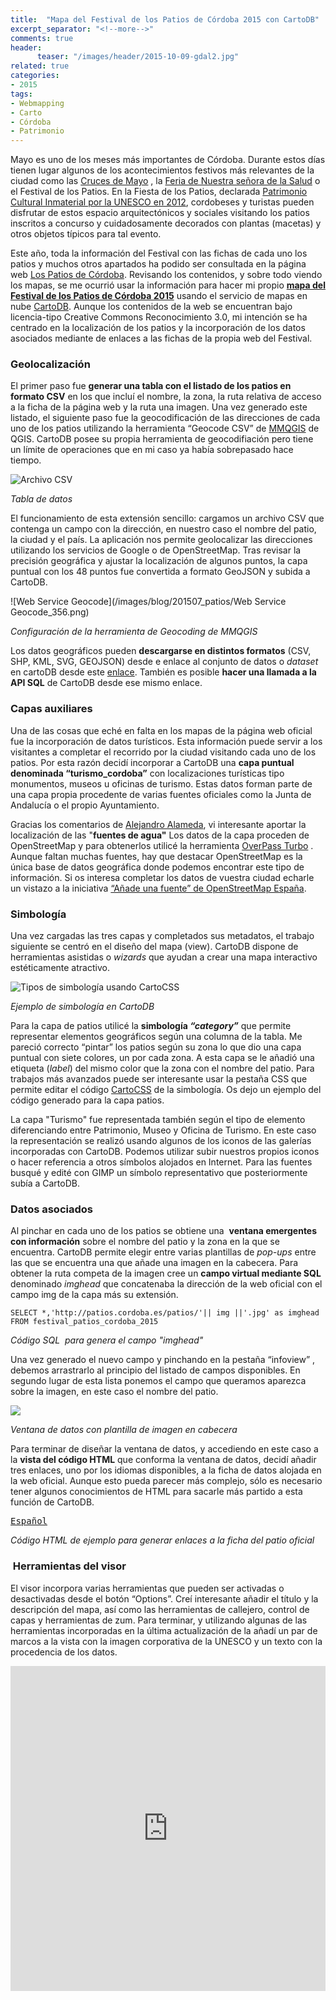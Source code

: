 ```yaml
---
title:  "Mapa del Festival de los Patios de Córdoba 2015 con CartoDB"
excerpt_separator: "<!--more-->"
comments: true
header:
      teaser: "/images/header/2015-10-09-gdal2.jpg"
related: true
categories: 
- 2015
tags:
- Webmapping
- Carto
- Córdoba
- Patrimonio
---
```

      
Mayo es uno de los meses más importantes de Córdoba. Durante estos días tienen lugar algunos de los acontecimientos festivos más relevantes de la ciudad como las [Cruces de Mayo](http://www.spain.info/es/que-quieres/agenda/fiestas/cordoba/cruces_de_mayo.html "Cruces de Mayo") , la [Feria de Nuestra señora de la Salud](http://www.spain.info/es/que-quieres/agenda/fiestas/cordoba/feria_de_cordoba.html "Feria de Córdoba") o el Festival de los Patios. En la Fiesta de los Patios, declarada [Patrimonio Cultural Inmaterial por la UNESCO en 2012](http://www.unesco.org/culture/ich/index.php?lg=es&pg=00011&RL=00846 "UNESCO"), cordobeses y turistas pueden disfrutar de estos espacio arquitectónicos y sociales visitando los patios inscritos a concurso y cuidadosamente decorados con plantas (macetas) y otros objetos típicos para tal evento.
<!--more-->
Este año, toda la información del Festival con las fichas de cada uno los patios y muchos otros apartados ha podido ser consultada en la página web [Los Patios de Córdoba](http://patios.cordoba.es/). Revisando los contenidos, y sobre todo viendo los mapas, se me ocurrió usar la información para hacer mi propio [**mapa del Festival de los Patios de Córdoba 2015**](https://sigdeletras.cartodb.com/viz/336c862e-f309-11e4-a1c8-0e8dde98a187/public_map%20 "mapa en CartoDB") usando el servicio de mapas en nube [CartoDB](https://cartodb.com "CartoDB"). Aunque los contenidos de la web se encuentran bajo licencia-tipo Creative Commons Reconocimiento 3.0, mi intención se ha centrado en la localización de los patios y la incorporación de los datos asociados mediante de enlaces a las fichas de la propia web del Festival.

### Geolocalización

El primer paso fue **generar una tabla con el listado de los patios en formato CSV** en los que incluí el nombre, la zona, la ruta relativa de acceso a la ficha de la página web y la ruta una imagen. Una vez generado este listado, el siguiente paso fue la geocodificación de las direcciones de cada uno de los patios utilizando la herramienta “Geocode CSV” de [MMQGIS](https://plugins.qgis.org/plugins/mmqgis/ "MMQGIS") de QGIS. CartoDB posee su propia herramienta de geocodifiación pero tiene un límite de operaciones que en mi caso ya había sobrepasado hace tiempo.

![Archivo CSV](/images/blog/201507_patios/csv.png)

_Tabla de datos_

El funcionamiento de esta extensión sencillo: cargamos un archivo CSV que contenga un campo con la dirección, en nuestro caso el nombre del patio, la ciudad y el país. La aplicación nos permite geolocalizar las direcciones utilizando los servicios de Google o de OpenStreetMap. Tras revisar la precisión geográfica y ajustar la localización de algunos puntos, la capa puntual con los 48 puntos fue convertida a formato GeoJSON y subida a CartoDB.

![Web Service Geocode](/images/blog/201507_patios/Web Service Geocode_356.png)

_Configuración de la herramienta de Geocoding de MMQGIS_

Los datos geográficos pueden **descargarse en distintos formatos** (CSV, SHP, KML, SVG, GEOJSON) desde e enlace al conjunto de datos o _dataset_ en cartoDB desde este [enlace](https://sigdeletras.cartodb.com/tables/festival_patios_cordoba_2015/public "dataset patios cartodb"). También es posible **hacer una llamada a la API SQL** de CartoDB desde ese mismo enlace.

### Capas auxiliares

Una de las cosas que eché en falta en los mapas de la página web oficial fue la incorporación de datos turísticos. Esta información puede servir a los visitantes a completar el recorrido por la ciudad visitando cada uno de los patios. Por esta razón decidí incorporar a CartoDB una **capa puntual denominada “turismo_cordoba”** con localizaciones turísticas tipo monumentos, museos u oficinas de turismo. Estas datos forman parte de una capa propia procedente de varias fuentes oficiales como la Junta de Andalucía o el propio Ayuntamiento.

Gracias los comentarios de [Alejandro Alameda](https://twitter.com/AlxAlameda "Twitter"), vi interesante aportar la localización de las "**fuentes de agua"** Los datos de la capa proceden de OpenStreetMap y para obtenerlos utilicé la herramienta [OverPass Turbo](http://overpass-turbo.eu/ "OverPass") . Aunque faltan muchas fuentes, hay que destacar OpenStreetMap es la única base de datos geográfica donde podemos encontrar este tipo de información. Si os interesa completar los datos de vuestra ciudad echarle un vistazo a la iniciativa [“Añade una fuente” de OpenStreetMap España](http://www.openstreetmap.es/2014/07/03/anade-una-fuente/ "OSM España").

### Simbología

Una vez cargadas las tres capas y completados sus metadatos, el trabajo siguiente se centró en el diseño del mapa (view). CartoDB dispone de herramientas asistidas o _wizards_ que ayudan a crear una mapa interactivo estéticamente atractivo.

![Tipos de simbología usando CartoCSS](/images/blog/201507_patios/simbologia_patios.png)

_Ejemplo de simbología en CartoDB_

Para la capa de patios utilicé la **simbología _“category”_** que permite representar elementos geográficos según una columna de la tabla. Me pareció correcto “pintar” los patios según su zona lo que dio una capa puntual con siete colores, un por cada zona. A esta capa se le añadió una etiqueta (_label_) del mismo color que la zona con el nombre del patio. Para trabajos más avanzados puede ser interesante usar la pestaña CSS que permite editar el código [CartoCSS](https://www.mapbox.com/tilemill/docs/manual/carto/) de la simbología. Os dejo un ejemplo del código generado para la capa patios.

La capa "Turismo" fue representada también según el tipo de elemento diferenciando entre Patrimonio, Museo y Oficina de Turismo. En este caso la representación se realizó usando algunos de los iconos de las galerías incorporadas con CartoDB. Podemos utilizar subir nuestros propios iconos o hacer referencia a otros símbolos alojados en Internet. Para las fuentes busqué y edité con GIMP un símbolo representativo que posteriormente subía a CartoDB.

### Datos asociados

Al pinchar en cada uno de los patios se obtiene una  **ventana emergentes con información** sobre el nombre del patio y la zona en la que se encuentra. CartoDB permite elegir entre varias plantillas de _pop-ups_ entre las que se encuentra una que añade una imagen en la cabecera. Para obtener la ruta competa de la imagen cree un **campo virtual mediante SQL** denominado _imghead_ que concatenaba la dirección de la web oficial con el campo img de la capa más su extensión.

	SELECT *,'http://patios.cordoba.es/patios/'|| img ||'.jpg' as imghead FROM festival_patios_cordoba_2015

_Código SQL  para genera el campo "imghead"_

Una vez generado el nuevo campo y pinchando en la pestaña “infoview” , debemos arrastrarlo al principio del listado de campos disponibles. En segundo lugar de esta lista ponemos el campo que queramos aparezca sobre la imagen, en este caso el nombre del patio.

![](/images/blog/201507_patios/popup.png)

_Ventana de datos con plantilla de imagen en cabecera_

Para terminar de diseñar la ventana de datos, y accediendo en este caso a la **vista del código HTML** que conforma la ventana de datos, decidí añadir tres enlaces, uno por los idiomas disponibles, a la ficha de datos alojada en la web oficial. Aunque esto pueda parecer más complejo, sólo es necesario tener algunos conocimientos de HTML para sacarle más partido a esta función de CartoDB.

<pre><a href='http://patios.cordoba.es/patios/detallar/pag/{{link}}' target='_blank' title='Web Patios de Córdoba'>Español</a></pre>

_Código HTML de ejemplo para generar enlaces a la ficha del patio oficial_

###  Herramientas del visor

El visor incorpora varias herramientas que pueden ser activadas o desactivadas desde el botón “Options”. Creí interesante añadir el título y la descripción del mapa, así como las herramientas de callejero, control de capas y herramientas de zum. Para terminar, y utilizando algunas de las herramientas incorporadas en la última actualización de la añadí un par de marcos a la vista con la imagen corporativa de la UNESCO y un texto con la procedencia de los datos.

<iframe src="https://sigdeletras.cartodb.com/viz/336c862e-f309-11e4-a1c8-0e8dde98a187/embed_map" frameborder="0" width="100%" height="520"></iframe>       
